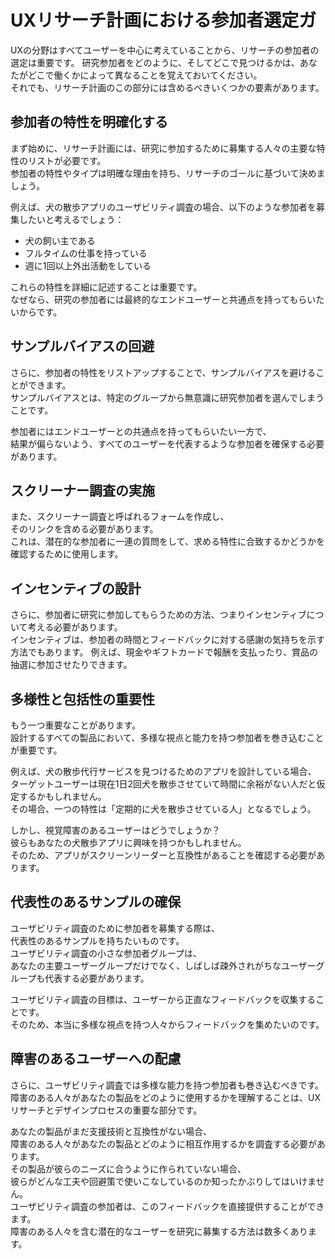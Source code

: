 # UXリサーチ計画における参加者選定ガ
UXの分野はすべてユーザーを中心に考えていることから、リサーチの参加者の選定は重要です。
研究参加者をどのように、そしてどこで見つけるかは、あなたがどこで働くかによって異なることを覚えておいてください。  
それでも、リサーチ計画のこの部分には含めるべきいくつかの要素があります。

## 参加者の特性を明確化する

まず始めに、リサーチ計画には、研究に参加するために募集する人々の主要な特性のリストが必要です。  
参加者の特性やタイプは明確な理由を持ち、リサーチのゴールに基づいて決めましょう。

例えば、犬の散歩アプリのユーザビリティ調査の場合、以下のような参加者を募集したいと考えるでしょう：
- 犬の飼い主である
- フルタイムの仕事を持っている
- 週に1回以上外出活動をしている

これらの特性を詳細に記述することは重要です。  
なぜなら、研究の参加者には最終的なエンドユーザーと共通点を持ってもらいたいからです。

## サンプルバイアスの回避

さらに、参加者の特性をリストアップすることで、サンプルバイアスを避けることができます。  
サンプルバイアスとは、特定のグループから無意識に研究参加者を選んでしまうことです。

参加者にはエンドユーザーとの共通点を持ってもらいたい一方で、  
結果が偏らないよう、すべてのユーザーを代表するような参加者を確保する必要があります。

## スクリーナー調査の実施

また、スクリーナー調査と呼ばれるフォームを作成し、  
そのリンクを含める必要があります。  
これは、潜在的な参加者に一連の質問をして、求める特性に合致するかどうかを確認するために使用します。

## インセンティブの設計

さらに、参加者に研究に参加してもらうための方法、つまりインセンティブについて考える必要があります。  
インセンティブは、参加者の時間とフィードバックに対する感謝の気持ちを示す方法でもあります。
例えば、現金やギフトカードで報酬を支払ったり、賞品の抽選に参加させたりできます。

## 多様性と包括性の重要性

もう一つ重要なことがあります。  
設計するすべての製品において、多様な視点と能力を持つ参加者を巻き込むことが重要です。

例えば、犬の散歩代行サービスを見つけるためのアプリを設計している場合、  
ターゲットユーザーは現在1日2回犬を散歩させていて時間に余裕がない人だと仮定するかもしれません。  
その場合、一つの特性は「定期的に犬を散歩させている人」となるでしょう。

しかし、視覚障害のあるユーザーはどうでしょうか？  
彼らもあなたの犬散歩アプリに興味を持つかもしれません。  
そのため、アプリがスクリーンリーダーと互換性があることを確認する必要があります。

## 代表性のあるサンプルの確保

ユーザビリティ調査のために参加者を募集する際は、  
代表性のあるサンプルを持ちたいものです。  
ユーザビリティ調査の小さな参加者グループは、  
あなたの主要ユーザーグループだけでなく、しばしば疎外されがちなユーザーグループも代表する必要があります。

ユーザビリティ調査の目標は、ユーザーから正直なフィードバックを収集することです。  
そのため、本当に多様な視点を持つ人々からフィードバックを集めたいのです。

## 障害のあるユーザーへの配慮

さらに、ユーザビリティ調査では多様な能力を持つ参加者も巻き込むべきです。  
障害のある人々があなたの製品をどのように使用するかを理解することは、UXリサーチとデザインプロセスの重要な部分です。

あなたの製品がまだ支援技術と互換性がない場合、  
障害のある人々があなたの製品とどのように相互作用するかを調査する必要があります。  
その製品が彼らのニーズに合うように作られていない場合、  
彼らがどんな工夫や回避策で使いこなしているのか知ったかぶりしてはいけません。  
ユーザビリティ調査の参加者は、このフィードバックを直接提供することができます。  
障害のある人々を含む潜在的なユーザーを研究に募集する方法は数多くあります。
